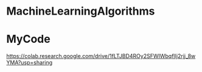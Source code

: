 # MachineLearningAlgorithms
# MyCode
https://colab.research.google.com/drive/1fLTJBD4ROy2SFWIWbqflIj2rjj_8wYMA?usp=sharing
